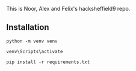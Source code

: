 This is Noor, Alex and Felix's hacksheffield9 repo. 

## Installation

```
python -m venv venv
```

```
venv\Scripts\activate
```

```
pip install -r requirements.txt
```